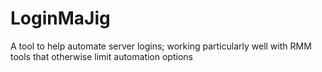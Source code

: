 # LoginMaJig
A tool to help automate server logins; working particularly well with RMM tools that otherwise limit automation options 
